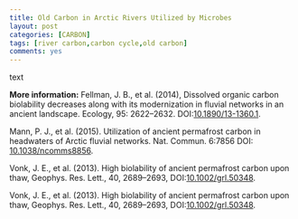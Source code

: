 ```yaml
---
title: Old Carbon in Arctic Rivers Utilized by Microbes
layout: post
categories: [CARBON]
tags: [river carbon,carbon cycle,old carbon]
comments: yes
---
```


text

**More information:** Fellman, J. B., et al. (2014), Dissolved organic carbon biolability decreases along with its modernization in fluvial networks in an ancient landscape. Ecology, 95: 2622–2632. DOI:[10.1890/13-1360.1](http://onlinelibrary.wiley.com/doi/10.1890/13-1360.1/abstract).

Mann, P. J., et al. (2015). Utilization of ancient permafrost carbon in headwaters of Arctic fluvial networks. Nat. Commun. 6:7856 DOI: [10.1038/ncomms8856](http://www.nature.com/articles/ncomms8856).

Vonk, J. E., et al. (2013). High biolability of ancient permafrost carbon upon thaw, Geophys. Res. Lett., 40, 2689–2693, DOI:[10.1002/grl.50348](http://onlinelibrary.wiley.com/doi/10.1002/grl.50348/abstract).

Vonk, J. E., et al. (2013). High biolability of ancient permafrost carbon upon thaw, Geophys. Res. Lett., 40, 2689–2693, DOI:[10.1002/grl.50348](http://onlinelibrary.wiley.com/doi/10.1002/grl.50348/abstract).